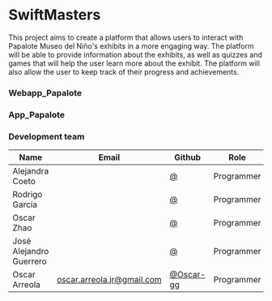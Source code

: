 # SwiftMasters

This project aims to create a platform that allows users to interact with Papalote Museo del Niño's exhibits in a more engaging way. The platform will be able to provide information about the exhibits, as well as quizzes and games that will help the user learn more about the exhibit. The platform will also allow the user to keep track of their progress and achievements.

### Webapp_Papalote

### App_Papalote

### Development team

| Name                    | Email                                                               | Github                                                       | Role      |
| ----------------------- | ------------------------------------------------------------------- | ------------------------------------------------------------ | --------- |
| Alejandra Coeto | [](mailto:) | [@](https://github.com/) | Programmer |
| Rodrigo García | [](mailto:) | [@](https://github.com/) | Programmer |
| Oscar Zhao | [](mailto:) | [@](https://github.com/) | Programmer |
| José Alejandro Guerrero | [](mailto:) | [@](https://github.com/) | Programmer |
| Oscar Arreola | [oscar.arreola.jr@gmail.com](mailto:oscar.arreola.jr@gmail.com) | [@Oscar-gg](https://github.com/Oscar-gg) | Programmer |

